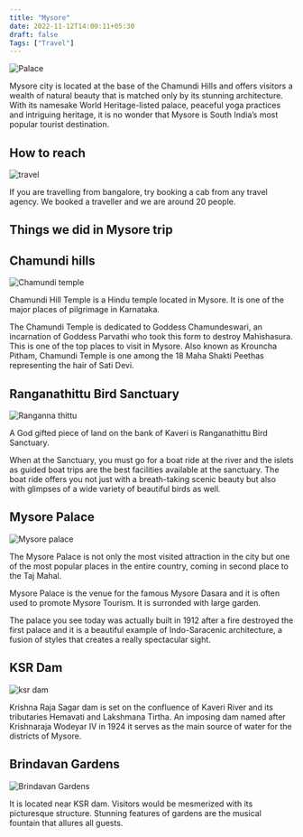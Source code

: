 ```yaml
---
title: "Mysore"
date: 2022-11-12T14:00:11+05:30
draft: false
Tags: ["Travel"]
---
```


![Palace](/images/mysore/palace.jpeg)

Mysore city is located at the base of the Chamundi Hills and offers visitors a wealth of natural beauty that is matched only by its stunning architecture. With its namesake World Heritage-listed palace, peaceful yoga practices and intriguing heritage, it is no wonder that Mysore is South India’s most popular tourist destination.

## How to reach 

![travel](/images/mysore/travel.jpeg)

If you are travelling from bangalore, try booking a cab from any travel agency. We booked a traveller and we are around 20 people.

## Things we did in Mysore trip

## Chamundi hills

![Chamundi temple](/images/mysore/chamundi_temple.jpeg)

Chamundi Hill Temple is a Hindu temple located in Mysore. It is one of the major places of pilgrimage in Karnataka.

The Chamundi Temple is dedicated to Goddess Chamundeswari, an incarnation of Goddess Parvathi who took this form to destroy Mahishasura. This is one of the top places to visit in Mysore. Also known as Krouncha Pitham, Chamundi Temple is one among the 18 Maha Shakti Peethas representing the hair of Sati Devi.

## Ranganathittu Bird Sanctuary

![Ranganna thittu](/images/mysore/ranganna_thittu.jpeg)

A God gifted piece of land on the bank of Kaveri is Ranganathittu Bird Sanctuary.

When at the Sanctuary, you must go for a boat ride at the river and the islets as guided boat trips are the best facilities available at the sanctuary. The boat ride offers you not just with a breath-taking scenic beauty but also with glimpses of a wide variety of beautiful birds as well.

## Mysore Palace

![Mysore palace](/images/mysore/mysore.jpeg)

The Mysore Palace is not only the most visited attraction in the city but one of the most popular places in the entire country, coming in second place to the Taj Mahal.

Mysore Palace is the venue for the famous Mysore Dasara and it is often used to promote Mysore Tourism. It is surronded with large garden.

The palace you see today was actually built in 1912 after a fire destroyed the first palace and it is a beautiful example of Indo-Saracenic architecture, a fusion of styles that creates a really spectacular sight.

## KSR Dam

![ksr dam](/images/mysore/ksr_dam.jpeg)

Krishna Raja Sagar dam is set on the confluence of Kaveri River and its tributaries Hemavati and Lakshmana Tirtha. An imposing dam named after Krishnaraja Wodeyar IV in 1924 it serves as the main source of water for the districts of Mysore.

## Brindavan Gardens

![Brindavan Gardens](/images/mysore/water_fountain.jpeg)

It is located near KSR dam. Visitors would be mesmerized with its picturesque structure. Stunning features of gardens are the musical fountain that allures all guests.
